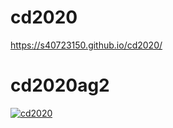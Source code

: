 # cd2020
https://s40723150.github.io/cd2020/
# cd2020ag2
[![cd2020](https://badges.gitter.im/40723150/cd2020ag2.svg)](https://gitter.im/40723150/cd2020ag2?utm_source=badge&utm_medium=badge&utm_campaign=pr-badge)
